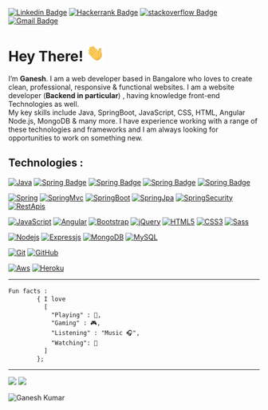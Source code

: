 [![Linkedin Badge](https://img.shields.io/badge/-LinkedIn-blue?style=flat-square&logo=Linkedin&logoColor=white&link=https://www.linkedin.com/in/ganesh-kumar-dbg/)](https://www.linkedin.com/in/ganesh-kumar-dbg/)
[![Hackerrank Badge](https://img.shields.io/badge/-Hackerrank-%23339933.svg?style=flat-square&style=for-the-badge&logo=hackerrank&logoColor=white&link=https://www.hackerrank.com/ganesh9ot)](https://www.hackerrank.com/ganesh9ot) 
[![stackoverflow Badge](https://img.shields.io/badge/-stackoverflow-orange?style=flat-square&logo=stackoverflow&logoColor=black&link=https://stackoverflow.com/users/11921771/ganesh-kumar/)](https://stackoverflow.com/users/11921771/ganesh-kumar/)
[![Gmail Badge](https://img.shields.io/badge/-Gmail-c14438?style=flat-square&logo=Gmail&logoColor=white&link=mailto:ganesh9ot@gmail.com)](mailto:ganesh9ot@gmail.com)


# Hey There!  <img src="https://github.com/ABSphreak/ABSphreak/blob/master/gifs/Hi.gif" width="35px">

I’m **Ganesh**. I am a web developer based in Bangalore who loves to create clean, professional, responsive & functional websites.
I am a website developer (**Backend in particular**) , having knowledge front-end Technologies as well.           
My key skills include Java, SpringBoot, JavaScript, CSS, HTML, Angular Node.js, MongoDB & many more.
I have experience working with a range of these technologies and frameworks and I am always looking for opportunities to work on something new.

## Technologies : 

[![Java](https://img.shields.io/badge/-Java-00599C?style=flat-square&logo=Java)]()
[![Spring Badge](https://img.shields.io/badge/-Spring-%23339933.svg?style=flat-square&style=for-the-badge&logo=spring&logoColor=white)]()
[![Spring Badge](https://img.shields.io/badge/-SpringMvc-%23339933.svg?style=flat-square&style=for-the-badge&logo=spring&logoColor=white)]()
[![Spring Badge](https://img.shields.io/badge/-SpringBoot-%23339933.svg?style=flat-square&style=for-the-badge&logo=spring&logoColor=white)]()
[![Spring Badge](https://img.shields.io/badge/-SpringJpa-%23339933.svg?style=flat-square&style=for-the-badge&logo=spring&logoColor=white)]()

[![Spring](https://img.shields.io/badge/-Spring-7BF30B?style=flat-square&logo=Spring)]()
[![SpringMvc](https://img.shields.io/badge/-SpringMvc-7BF30B?style=flat-square&logo=Spring)]()
[![SpringBoot](https://img.shields.io/badge/-SpringBoot-7BF30B?style=flat-square&logo=Spring)]()
[![SpringJpa](https://img.shields.io/badge/-SpringJpa-7BF30B?style=flat-square&logo=Spring)]()
[![SpringSecurity](https://img.shields.io/badge/-SpringSecurity-75F33A?style=flat-square&logo=Spring)]()
[![RestApis](https://img.shields.io/badge/-RestApis-75F33A?style=flat-square&logo=RestApis)]()


[![JavaScript](https://img.shields.io/badge/-JavaScript-black?style=flat-square&logo=javascript)]()
[![Angular](https://img.shields.io/badge/-Angular-c14438?style=flat-square&logo=Angular)]()
[![Bootstrap](https://img.shields.io/badge/-Bootstrap-563D7C?style=flat-square&logo=bootstrap)]()
[![jQuery](https://img.shields.io/badge/-jQuery-1572B6?style=flat-square&logo=jQuery)]()
[![HTML5](https://img.shields.io/badge/-HTML5-E34F26?style=flat-square&logo=html5&logoColor=white)]()
[![CSS3](https://img.shields.io/badge/-CSS3-1572B6?style=flat-square&logo=css3)]()
[![Sass](https://img.shields.io/badge/-Sass-cd6799?style=flat-square&logo=sass&logoColor=white)]()

[![Nodejs](https://img.shields.io/badge/-Nodejs-black?style=flat-square&logo=Node.js)]()
[![Expressjs](https://img.shields.io/badge/-Expressjs-black?style=flat-square&logo=Node.js)]()
[![MongoDB](https://img.shields.io/badge/-MongoDB-black?style=flat-square&logo=mongodb)]()
[![MySQL](https://img.shields.io/badge/-MySQL-black?style=flat-square&logo=mysql)]()

[![Git](https://img.shields.io/badge/-Git-black?style=flat-square&logo=git)]()
[![GitHub](https://img.shields.io/badge/-GitHub-181717?style=flat-square&logo=github)]()

[![Aws](https://img.shields.io/badge/-Aws-F39C12?style=flat-square&logo=aws)]()
[![Heroku](https://img.shields.io/badge/-Heroku-430098?style=flat-square&logo=heroku)]()

---
~~~
Fun facts : 
        { I love 
          [ 
            "Playing" : 🏏,
            "Gaming" : 🎮, 
            "Listening" : "Music 🎧",
            "Watching": 🎥 
          ]
        };
~~~
---
<img src="https://github-readme-stats.vercel.app/api?username=Ganeshk750&&show_icons=true&title_color=ffffff&icon_color=bb2acf&text_color=daf7dc&bg_color=191919">

<img src="https://github-readme-stats.vercel.app/api/top-langs/?username=Ganeshk750&layout=compact&theme=radical" />



<p>
<img src=https://komarev.com/ghpvc/?username=Ganeshk750 alt="Ganesh Kumar" /> 

</p>


